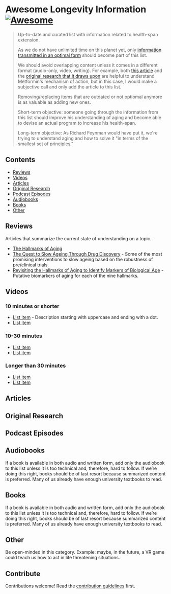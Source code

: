 # Awesome Longevity Information [![Awesome](https://awesome.re/badge.svg)](https://awesome.re)

> Up-to-date and curated list with information related to health-span extension. 
>
> As we do not have unlimited time on this planet yet, only [information transmitted in an optimal form]((contributing.md)) should become part of this list.
> 
> We should avoid overlapping content unless it comes in a different format (audio-only, video, writing). For example, both [this article](https://www.eurekalert.org/pub_releases/2020-09/si-cdd090920.php) and the [original research that it draws upon](http://genesdev.cshlp.org/content/34/19-20/1330) are helpful to understand Metformin's mechanism of action, but in this case, I would make a subjective call and only add the article to this list.
>
> Removing/replacing items that are outdated or not optiomal anymore is as valuable as adding new ones.
> 
> Short-term objective: someone going through the information from this list should improve his understanding of aging and become able to devise an actual program to increase his health-span.
> 
> Long-term objective: As Richard Feynman would have put it, we're trying to understand aging and how to solve it "in terms of the smallest set of principles." 


## Contents

- [Reviews](#reviews)
- [Videos](#videos)
- [Articles](#articles)
- [Original Research](#original-research)
- [Podcast Episodes](#podcast-episodes)
- [Audiobooks](#audiobooks)
- [Books](#books)
- [Other](#other)


## Reviews

Articles that summarize the current state of understanding on a topic.

- [The Hallmarks of Aging](https://linkinghub.elsevier.com/retrieve/pii/S0092-8674(13)00645-4)
- [The Quest to Slow Ageing Through Drug Discovery](https://www.nature.com/articles/s41573-020-0067-7) - 
Some of the most promising interventions to slow ageing based on the robustness of pre/clinical trials.
- [Revisiting the Hallmarks of Aging to Identify Markers of Biological
Age](https://link.springer.com/article/10.14283/jpad.2019.50) - Putative biomarkers of aging for each of the nine hallmarks.


## Videos

### 10 minutes or shorter

- [List item](http://example.com) - Description starting with uppercase and ending with a dot.
- [List item](http://example.com)

### 10-30 minutes

- [List item](http://example.com)
- [List item](http://example.com)

### Longer than 30 minutes

- [List item](http://example.com)
- [List item](http://example.com)


## Articles


## Original Research


## Podcast Episodes


## Audiobooks

If a book is available in both audio and written form, add only the audiobook to this list unless it is too technical and, therefore, hard to follow.
If we’re doing this right, books should be of last resort because summarized content is preferred. Many of us already have enough university textbooks to read.


## Books

If a book is available in both audio and written form, add only the audiobook to this list unless it is too technical and, therefore, hard to follow.
If we’re doing this right, books should be of last resort because summarized content is preferred. Many of us already have enough university textbooks to read.


## Other

Be open-minded in this category. Example: maybe, in the future, a VR game could teach us how to act in life threatening situations. 


## Contribute

Contributions welcome! Read the [contribution guidelines](contributing.md) first.
